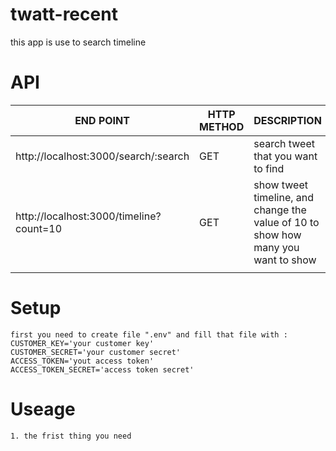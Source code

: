 # twatt-recent

this app is use to search timeline

# API
| END POINT                               | HTTP METHOD | DESCRIPTION                                                                       |
|-----------------------------------------|-------------|-----------------------------------------------------------------------------------|
| http://localhost:3000/search/:search    | GET         | search tweet that you want to find                                                |
| http://localhost:3000/timeline?count=10 | GET         | show tweet timeline, and change the value of 10 to show how many you want to show |
|                                         |             |                                                                                   |

# Setup
```
first you need to create file ".env" and fill that file with :
CUSTOMER_KEY='your customer key'
CUSTOMER_SECRET='your customer secret'
ACCESS_TOKEN='yout access token'
ACCESS_TOKEN_SECRET='access token secret'
```

# Useage
```
1. the frist thing you need
```
